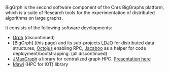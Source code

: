 BigGrph is the second software component of the Cnrs BigGraphs platform, which is a suite of Research tools for the experimentation of distributed algorithms on large graphs.

It consists of the following software developments:
* [Grph](https://github.com/lhogie/grph/) (discontinued)
* [BigGrph] (this page) and its sub-projects [LDJO](https://github.com/lhogie/ldjo/) for distributed data structures, [Octojus](https://github.com/lhogie/octojus/) enabling RPC, [Jacaboo](https://github.com/lhogie/jacaboo/) as a helper for code deployment/bootstrapping. (all discontinued)
* [JMaxGraph](https://github.com/lhogie/jmaxgraph/) a library for centralized graph HPC. [Presentation here](https://www.google.com/url?sa=t&rct=j&q=&esrc=s&source=web&cd=&ved=2ahUKEwjn5uLxr8vuAhWkp1kKHWA_BXEQFjAAegQIAhAC&url=http%3A%2F%2Fdevlog.cnrs.fr%2F_media%2Fapsem2018.ateliermadics-graminee-perennes.pdf%3Fid%3Dapsem2018%26cache%3Dcache&usg=AOvVaw3CxOXuqC2FIKIXOHZznPi2)
* [Idawi](https://github.com/lhogie/idawi/) (HPC for IOT) library
